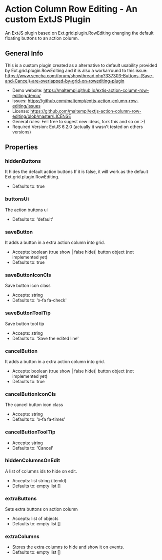 # Action Column Row Editing - An custom ExtJS Plugin
An ExtJS plugin based on Ext.grid.plugin.RowEditing changing the default floating buttons to an action column.

## General Info
This is a custom plugin created as a alternative to default usability provided by Ext.grid.plugin.RowEditing and it is also a workarround to this issue: https://www.sencha.com/forum/showthread.php?337303-Buttons-(Save-and-Cancel)-are-overlapped-by-grid-on-rowediting-plugin

* Demo website: https://maltempi.github.io/extjs-action-column-row-editing/demo/
* Issues: https://github.com/maltempi/extjs-action-column-row-editing/issues
* License: https://github.com/maltempi/extjs-action-column-row-editing/blob/master/LICENSE 
* General rules: Fell free to sugest new ideas, fork this and so on :-)
* Required Version: ExtJS 6.2.0 (actually it wasn't tested on others versions)

## Properties

### hiddenButtons
It hides the default action buttons
If it is false, it will work as the default Ext.grid.plugin.RowEditing.
* Defaults to: true

### buttonsUi
The action buttons ui
* Defaults to: 'default'

### saveButton
It adds a button in a extra action column into grid.
* Accepts: boolean (true show | false hide)| button object (not implemented yet)
* Defaults to: true

### saveButtonIconCls
Save button icon class
* Accepts: string
* Defaults to: 'x-fa fa-check'

### saveButtonToolTip
Save button tool tip
* Accepts: string
* Defaults to: 'Save the edited line'


### cancelButton
It adds a button in a extra action column into grid.
* Accepts: boolean (true show | false hide)| button object (not implemented yet)
* Defaults to: true

### cancelButtonIconCls
The cancel button icon class
* Accepts: string
* Defaults to: 'x-fa fa-times'


### cancelButtonToolTip
* Accepts: string
* Defaults to: 'Cancel'

### hiddenColumnsOnEdit
A list of columns ids to hide on edit.
* Accepts: list string (itemId)
* Defaults to: empty list []

### extraButtons
Sets extra buttons on action column
* Accepts: list of objects
* Defaults to: empty list []

### extraColumns
* Stores the extra columns to hide and show it on events. 
* Defaults to: empty list []
